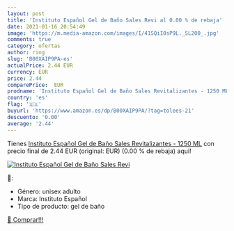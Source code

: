 ```yaml
---
layout: post
title: 'Instituto Español Gel de Baño Sales Revi al 0.00 % de rebaja'
date: 2021-01-16 20:54:49
image: 'https://m.media-amazon.com/images/I/41SQiI0sP9L._SL200_.jpg'
comments: true
category: ofertas
author: ring
slug: 'B00XAIP9PA-es'
actualPrice: 2.44 EUR
currency: EUR
price: 2.44
comparePrice:  EUR
prodname: 'Instituto Español Gel de Baño Sales Revitalizantes - 1250 ML'
country: 'es'
flag: '🇪🇸'
buyurl: 'https://www.amazon.es/dp/B00XAIP9PA/?tag=tolees-21'
descuento: '0.00'
average: '2.44'
---
```


Tienes [Instituto Español Gel de Baño Sales Revitalizantes - 1250 ML](https://www.amazon.es/dp/B00XAIP9PA/?tag=tolees-21) con precio final de  2.44 EUR (original:  EUR) (0.00 %  de rebaja) aqui!

[![Instituto Español Gel de Baño Sales Revi](https://m.media-amazon.com/images/I/41SQiI0sP9L._SL200_.jpg)](https://www.amazon.es/dp/B00XAIP9PA/?tag=tolees-21)

🔎:

- Género: unisex adulto
- Marca: Instituto Español
- Tipo de producto: gel de baño

[🛒 Comprar!!!](https://www.amazon.es/dp/B00XAIP9PA/?tag=tolees-21)
